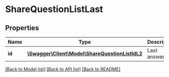 # ShareQuestionListLast

## Properties
Name | Type | Description | Notes
------------ | ------------- | ------------- | -------------
**id** | [**\Swagger\Client\Model\ShareQuestionListIdL2**](ShareQuestionListIdL2.md) | Last answer id | 

[[Back to Model list]](../README.md#documentation-for-models) [[Back to API list]](../README.md#documentation-for-api-endpoints) [[Back to README]](../README.md)


